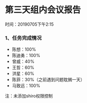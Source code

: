# 第三天组内会议报告

时间：20190705下午2:15

### 1、任务完成情况

- 陈想：100%
- 陈迪勇：100%
- 曾威：40%
- 王哲：60%
- 洪星：60%
- 陈菲：30%（之前遇到问题耽搁一天）
- 马致远：100%

注：未添加shiro权限控制

